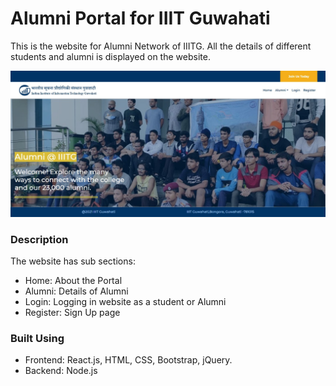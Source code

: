 # Alumni Portal for IIIT Guwahati
This is the website for Alumni Network of IIITG. All the details of different students and alumni is displayed on the website.

![](https://github.com/jishu-yadav/Alumni-Portal/blob/main/alumniportal.jpeg)
### Description
The website has sub sections:
- Home: About the Portal 
- Alumni: Details of Alumni
- Login: Logging in website as a student or Alumni
- Register: Sign Up page
### Built Using
- Frontend: React.js, HTML, CSS, Bootstrap, jQuery.
- Backend: Node.js

